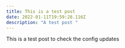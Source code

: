 ```yaml
---
title: This is a test post
date: 2022-01-11T19:59:28.116Z
description: "A test post "
---
```

This is a test post to check the config updates